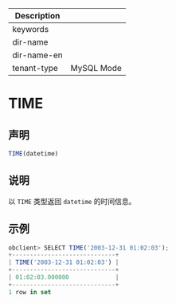 | Description   |                 |
|---------------|-----------------|
| keywords      |                 |
| dir-name      |                 |
| dir-name-en   |                 |
| tenant-type   | MySQL Mode      |

# TIME

## 声明

```javascript
TIME(datetime)
```

## 说明

以 `TIME` 类型返回 `datetime` 的时间信息。

## 示例

```javascript
obclient> SELECT TIME('2003-12-31 01:02:03');
+-----------------------------+
| TIME('2003-12-31 01:02:03') |
+-----------------------------+
| 01:02:03.000000             |
+-----------------------------+
1 row in set
```
